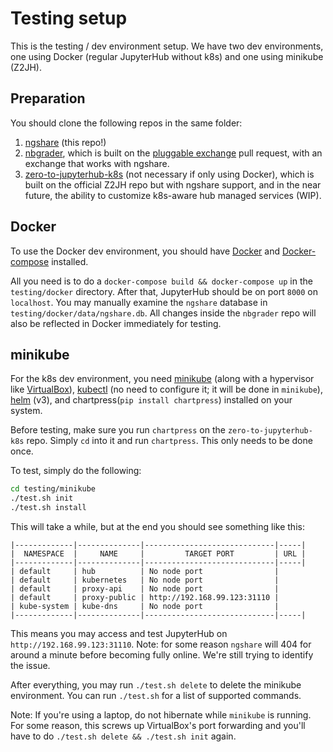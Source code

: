# Testing setup

This is the testing / dev environment setup. We have two dev environments, one using Docker (regular JupyterHub without k8s) and one using minikube (Z2JH).

## Preparation
You should clone the following repos in the same folder:
1. [ngshare](https://github.com/lxylxy123456/ngshare) (this repo!)
2. [nbgrader](https://github.com/lxylxy123456/nbgrader), which is built on the [pluggable exchange](https://github.com/jupyter/nbgrader/pull/1238) pull request, with an exchange that works with ngshare.
3. [zero-to-jupyterhub-k8s](https://github.com/rkevin-arch/zero-to-jupyterhub-k8s) (not necessary if only using Docker), which is built on the official Z2JH repo but with ngshare support, and in the near future, the ability to customize k8s-aware hub managed services (WIP).

## Docker
To use the Docker dev environment, you should have [Docker](https://docs.docker.com/install/) and [Docker-compose](https://docs.docker.com/compose/install/) installed.

All you need is to do a `docker-compose build && docker-compose up` in the `testing/docker` directory. After that, JupyterHub should be on port `8000` on `localhost`. You may manually examine the `ngshare` database in `testing/docker/data/ngshare.db`. All changes inside the `nbgrader` repo will also be reflected in Docker immediately for testing.

## minikube

For the k8s dev environment, you need [minikube](https://kubernetes.io/docs/tasks/tools/install-minikube/) (along with a hypervisor like [VirtualBox](https://www.virtualbox.org/wiki/Downloads)), [kubectl](https://kubernetes.io/docs/tasks/tools/install-kubectl/) (no need to configure it; it will be done in `minikube`), [helm](https://helm.sh/docs/intro/install/) (v3), and chartpress(`pip install chartpress`) installed on your system.

Before testing, make sure you run `chartpress` on the `zero-to-jupyterhub-k8s` repo. Simply `cd` into it and run `chartpress`. This only needs to be done once.

To test, simply do the following:
```sh
cd testing/minikube
./test.sh init
./test.sh install
```
This will take a while, but at the end you should see something like this:
```
|-------------|--------------|-----------------------------|-----|
|  NAMESPACE  |     NAME     |         TARGET PORT         | URL |
|-------------|--------------|-----------------------------|-----|
| default     | hub          | No node port                |
| default     | kubernetes   | No node port                |
| default     | proxy-api    | No node port                |
| default     | proxy-public | http://192.168.99.123:31110 |
| kube-system | kube-dns     | No node port                |
|-------------|--------------|-----------------------------|-----|
```
This means you may access and test JupyterHub on `http://192.168.99.123:31110`. Note: for some reason `ngshare` will 404 for around a minute before becoming fully online. We're still trying to identify the issue.

After everything, you may run `./test.sh delete` to delete the minikube environment. You can run `./test.sh` for a list of supported commands.

Note: If you're using a laptop, do not hibernate while `minikube` is running. For some reason, this screws up VirtualBox's port forwarding and you'll have to do `./test.sh delete && ./test.sh init` again.
